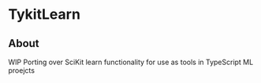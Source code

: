 # TykitLearn

## About

WIP Porting over SciKit learn functionality for use as tools in TypeScript ML proejcts
